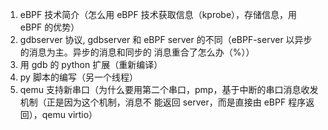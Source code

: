 1. eBPF 技术简介（怎么用 eBPF 技术获取信息（kprobe），存储信息，用 eBPF 的优势）
2. gdbserver 协议, gdbserver 和 eBPF server 的不同（eBPF-server 以异步的消息为主。异步的消息和同步的
   消息重合了怎么办（%））
3. 用 gdb 的 python 扩展（重新编译）
4. py 脚本的编写（另一个线程）
5. qemu 支持新串口（为什么要用第二个串口，pmp，基于中断的串口消息收发机制（正是因为这个机制，消息不
   能返回 server，而是直接由 eBPF 程序返回），qemu virtio）
